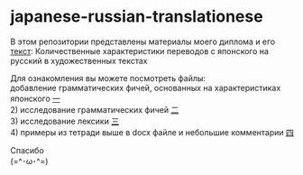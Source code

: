# japanese-russian-translationese

В этом репозитории представлены материалы моего диплома и его [текст](https://github.com/mjolnika/japanese-russian-translationese/blob/main/%D0%9A%D0%BE%D0%BB%D0%B8%D1%87%D0%B5%D1%81%D1%82%D0%B2%D0%B5%D0%BD%D0%BD%D1%8B%D0%B5%20%D1%85%D0%B0%D1%80%D0%B0%D0%BA%D1%82%D0%B5%D1%80%D0%B8%D1%81%D1%82%D0%B8%D0%BA%D0%B8%20%D1%8F%D0%B7%D1%8B%D0%BA%D0%B0%20%D1%85%D1%83%D0%B4%D0%BE%D0%B6%D0%B5%D1%81%D1%82%D0%B2%D0%B5%D0%BD%D0%BD%D1%8B%D1%85%20%D0%BF%D0%B5%D1%80%D0%B5%D0%B2%D0%BE%D0%B4%D0%BE%D0%B2%20%D1%81%20%D1%8F%D0%BF%D0%BE%D0%BD%D1%81%D0%BA%D0%BE%D0%B3%D0%BE%20%D0%BD%D0%B0%20%D1%80%D1%83%D1%81%D1%81%D0%BA%D0%B8%D0%B9.pdf): Количественные характеристики переводов с японского на русский в художественных текстах

Для ознакомления вы можете посмотреть файлы:<br>
добавление грамматических фичей, основанных на характеристиках японского [一](https://github.com/mjolnika/japanese-russian-translationese/blob/main/Japanese_Russian_Translationese_prepare_features.ipynb)<br>
2) исследование грамматических фичей [二](https://github.com/mjolnika/japanese-russian-translationese/blob/main/Machine_learning_on_translationese.ipynb)<br>
3) исследование лексики [三](https://github.com/mjolnika/japanese-russian-translationese/blob/main/lexical%20study.ipynb)<br>
4) примеры из тетради выше в docx файле и небольшие комментарии [四](https://github.com/mjolnika/japanese-russian-translationese/blob/main/EXAMPLES.docx)<br>

Спасибо<br>
(=^･ω･^=)
